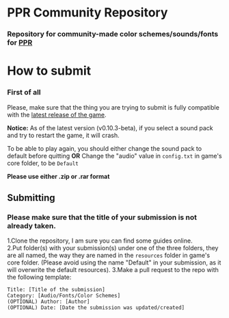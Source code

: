 # PPR Community Repository
### Repository for community-made color schemes/sounds/fonts for [PPR](https://github.com/ppr-game/PPR)

# How to submit
### First of all
Please, make sure that the thing you are trying to submit is fully compatible with the [latest release of the game](https://github.com/ppr-game/PPR/releases).

**Notice:**
As of the latest version (v0.10.3-beta), if you select a sound pack and try to restart the game, it will crash. <br>

To be able to play again, you should either change the sound pack to default before quitting **OR** Change the "audio" value in `config.txt` in game's core folder, to be `Default`

**Please use either .zip or .rar format**

## Submitting
### Please make sure that the title of your submission is not already taken.
1.Clone the repository, I am sure you can find some guides online. <br>
2.Put folder(s) with your submission(s) under one of the three folders, they are all named, the way they are named in the `resources` folder in game's core folder. (Please avoid using the name "Default" in your submission, as it will overwrite the default resources).
3.Make a pull request to the repo with the following template:
```
Title: [Title of the submission]
Category: [Audio/Fonts/Color Schemes]
(OPTIONAL) Author: [Author]
(OPTIONAL) Date: [Date the submission was updated/created]
```
